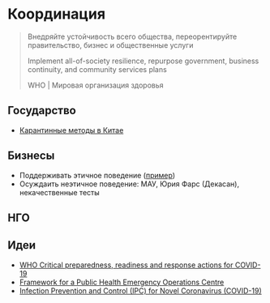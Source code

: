 # Координация

> Внедряйте устойчивость всего общества, переорентируйте правительство, бизнес и общественные услуги  
>   
> Implement all-of-society resilience, repurpose government, business continuity, and community services plans  
>   
> WHO \| Мировая организация здоровья

## Государство

* [Карантинные методы в Китае](https://www.facebook.com/100001226971213/posts/3069131659804370/?d=n)

## Бизнесы

* Поддерживать этичное поведение \([пример](https://www.facebook.com/100004766651296/posts/1498923230276551/?d=n)\)
* Осуждаить неэтичное поведение: МАУ, Юрия Фарс \(Декасан\), некачественные тесты

## НГО



## Идеи

* [WHO Critical preparedness, readiness and response actions for COVID-19](https://www.who.int/docs/default-source/coronaviruse/20200307-cccc-guidance-table-covid-19-final.pdf?sfvrsn=1c8ee193_10)
* [Framework for a Public Health Emergency Operations Centre](https://www.who.int/ihr/publications/9789241565134_eng/en/)
* [Infection Prevention and Control \(IPC\) for Novel Coronavirus \(COVID-19\)](https://openwho.org/courses/COVID-19-IPC-EN)





